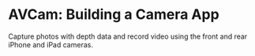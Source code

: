 
# AVCam: Building a Camera App

Capture photos with depth data and record video using the front and rear iPhone and iPad cameras.
